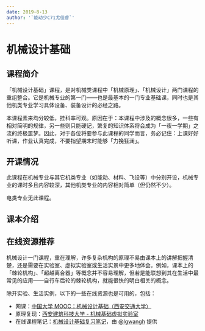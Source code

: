```yaml
---
date: 2019-8-13
author: '`能动少C71尤佳睿`'
---
```


# 机械设计基础
## 课程简介
「机械设计基础」课程，是对机械类课程中「机械原理」、「机械设计」两门课程的重组整合。它是机械专业的第一门——也是最基本的一门专业基础课，同时也是其他机类专业学习具体设备、装备设计的必经之路。

本课程素来均分较低，挂科率可观。原因在于：本课程中涉及的概念很多，一些有相对简明的规律，另一些则只能硬记，繁复的知识体系将会成为「一夜一学期」之流的终极噩梦。因此，对于各位将要参与此课程的同学而言，务必记住：上课好好听课，作业认真完成，不要指望期末时能够「力挽狂澜」。

## 开课情况
此课程在机械专业与其它机类专业（如能动、材料、飞设等）中分别开设，机械专业的课时多且内容较深，其他机类专业的内容相对简单（但仍然不少）。

电类专业无此课程。

## 课本介绍

## 在线资源推荐
机械设计一门课程，重在理解，许多复杂机构的原理不易由课本上的讲解把握清楚，还是需要在实验室、虚拟实验室或生活实景中更多地体会。例如，课本上的「棘轮机构」、「超越离合器」等概念并不容易理解，但若是能联想到其在生活中最常见的应用——自行车后轮的棘轮机构，就能很快的明白相关的概念。

除开实验、生活实例，以下的一些在线资源也是可用的，包括：

- 网课：[中国大学 MOOC：机械设计基础（西安交通大学）](http://www.icourse163.org/course/XJTU-1001595002)
- 原理复现：[西安建筑科技大学 - 机械基础虚拟实验室](http://xy.xauat.edu.cn/jxjcsyzx/xnsy/)
- 在线课程笔记：[机械设计基础复习笔记](https://machine-design-notes.readthedocs.io/zh_CN/latest/)，由 [@lgwangh](https://github.com/lgwangh) 提供
